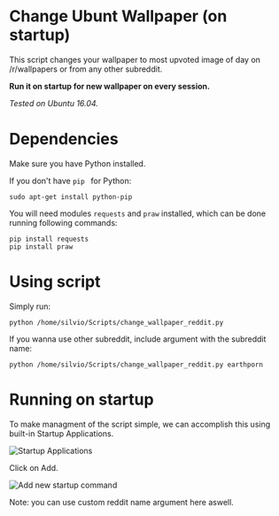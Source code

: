 # Change Ubunt Wallpaper (on startup)
This script changes your wallpaper to most upvoted image of day on /r/wallpapers or from any other subreddit.


**Run it on startup for new wallpaper on every session.**

*Tested on Ubuntu 16.04.*

Dependencies
=======
Make sure you have Python installed.

If you don't have ```pip ``` for Python:
```
sudo apt-get install python-pip
```

You will need modules ```requests``` and ```praw``` installed, which can be done running following commands:

```
pip install requests
pip install praw
```

Using script
=======

Simply run:
```
python /home/silvio/Scripts/change_wallpaper_reddit.py
```

If you wanna use other subreddit, include argument with the subreddit name:
```
python /home/silvio/Scripts/change_wallpaper_reddit.py earthporn
```


Running on startup
=======
To make managment of the script simple, we can accomplish this using built-in Startup Applications.

![Startup Applications](http://i.imgur.com/NDFmFd9.png)


Click on Add.

![Add new startup command](http://i.imgur.com/uFqQ8ky.png)

Note: you can use custom reddit name argument here aswell.


